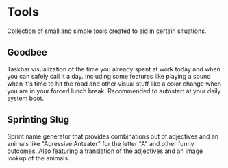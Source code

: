 # Tools
Collection of small and simple tools created to aid in certain situations.

## Goodbee
Taskbar visualization of the time you already spent at work today and when you can safely call it a day. Including some features like playing a sound when it's time to hit the road and other visual stuff like a color change when you are in your forced lunch break. Recommended to autostart at your daily system boot.

## Sprinting Slug
Sprint name generator that provides combinations out of adjectives and an animals like "Agressive Anteater" for the letter "A" and other funny outcomes. Also featuring a translation of the adjectives and an image lookup of the animals.